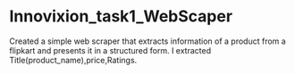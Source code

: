 # Innovixion_task1_WebScaper
Created a simple web scraper that extracts information of a product from a flipkart and presents it in a structured form.
I extracted Title(product_name),price,Ratings.
